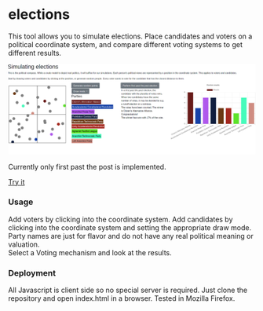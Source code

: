 # elections
This tool allows you to simulate elections. Place candidates and voters on a political coordinate system, and compare different voting systems to get different results.

![](doc/Screenshot_20201120.png)

Currently only first past the post is implemented.

[Try it](https://frcroth.de/elections/)

### Usage

Add voters by clicking into the coordinate system. Add candidates by clicking into the coordinate system and setting the appropriate draw mode.  
Party names are just for flavor and do not have any real political meaning or valuation.  
Select a Voting mechanism and look at the results.

### Deployment

All Javascript is client side so no special server is required. Just clone the repository and open index.html in a browser. Tested in Mozilla Firefox.
